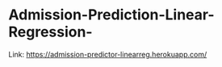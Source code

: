# Admission-Prediction-Linear-Regression-

Link:
https://admission-predictor-linearreg.herokuapp.com/
